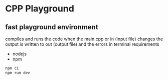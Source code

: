 # CPP Playground

## fast playground environment
compiles and runs the code when the main.cpp or in (input file) changes
the output is written to out (output file) and the errors in terminal
requirements
* nodejs
* npm

```bash
npm ci
npm run dev
```
